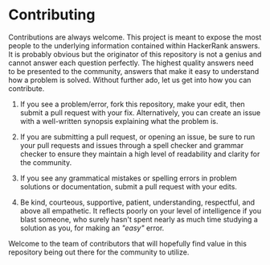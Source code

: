 # Contributing

Contributions are always welcome. This project is meant to expose the most people to the underlying information contained within HackerRank answers. It is probably obvious but the originator of this repository is not a genius and cannot answer each question perfectly. The highest quality answers need to be presented to the community, answers that make it easy to understand how a problem is solved. Without further ado, let us get into how you can contribute.

1. If you see a problem/error, fork this repository, make your edit, then submit a pull request with your fix. Alternatively, you can create an issue with a well-written synopsis explaining what the problem is.
   
2. If you are submitting a pull request, or opening an issue, be sure to run your pull requests and issues through a spell checker and grammar checker to ensure they maintain a high level of readability and clarity for the community.
   
3. If you see any grammatical mistakes or spelling errors in problem solutions or documentation, submit a pull request with your edits.
   
4. Be kind, courteous, supportive, patient, understanding, respectful, and above all empathetic. It reflects poorly on your level of intelligence if you blast someone, who surely hasn't spent nearly as much time studying a solution as you, for making an *"easy"* error.

Welcome to the team of contributors that will hopefully find value in this repository being out there for the community to utilize.